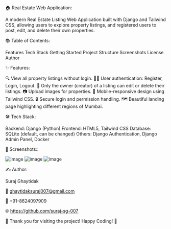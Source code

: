 🏠 Real Estate Web Application:

A modern Real Estate Listing Web Application built with Django and Tailwind CSS, allowing users to explore property listings, and registered users to post, edit, and delete their own properties.

📚 Table of Contents:

Features
Tech Stack
Getting Started
Project Structure
Screenshots
License
Author

✨ Features:

🔍 View all property listings without login.
🧑‍💼 User authentication: Register, Login, Logout.
📝 Only the owner (creator) of a listing can edit or delete their listings.
📷 Upload images for properties.
📱 Mobile-responsive design using Tailwind CSS.
🔒 Secure login and permission handling.
🗺️ Beautiful landing page highlighting different regions of Mumbai.

🛠️ Tech Stack:

Backend: Django (Python)
Frontend: HTML5, Tailwind CSS
Database: SQLite (default, can be changed)
Others: Django Authentication, Django Admin Panel, Docker

📸 Screenshots::

![image](https://github.com/user-attachments/assets/88afe489-0224-4a53-8143-9e6eee781694)
![image](https://github.com/user-attachments/assets/9703d6e5-040b-4350-9317-f711aeabcf58)
![image](https://github.com/user-attachments/assets/de35cf76-d7a3-4261-96f9-189a7d79a363)


✍️ Author:

Suraj Ghaytidak

📧 ghaytidaksuraj007@gmail.com

📱 +91-8624097909

🌐 https://github.com/suraj-sg-007

🎉 Thank you for visiting the project! Happy Coding! 🎯



